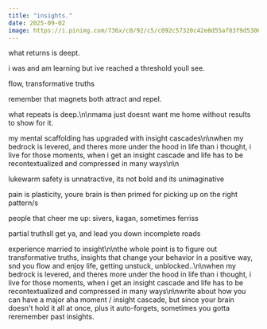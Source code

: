 ```yaml
---
title: "insights."
date: 2025-09-02
image: https://i.pinimg.com/736x/c0/92/c5/c092c57320c42e8d55af83f9d5306314.jpg
---
```


what returns is deept.

i was and am learning but ive reached a threshold youll see.

flow, transformative truths

remember that magnets both attract and repel.

what repeats is deep.\n\nmama just doesnt want me home without results to show for it.

my mental scaffolding has upgraded with insight cascades\n\nwhen my bedrock is levered, and theres more under the hood in life than i thought, i live for those moments, when i get an insight cascade and life has to be recontextualized and compressed in many ways\n\n

lukewarm safety is unnatractive, its not bold and its unimaginative

pain is plasticity, youre brain is then primed for picking up on the right pattern/s



people that cheer me up: sivers, kagan, sometimes ferriss

partial truthsll get ya, and lead you down incomplete roads

experience married to insight\n\nthe whole point is to figure out transformative truths, insights that change your behavior in a positive way, snd you flow and enjoy life, getting unstuck, unblocked..\n\nwhen my bedrock is levered, and theres more under the hood in life than i thought, i live for those moments, when i get an insight cascade and life has to be recontextualized and compressed in many ways\n\nwrite about how you can have a major aha moment / insight cascade, but since your brain doesn't hold it all at once, plus it auto-forgets, sometimes you gotta reremember past insights.
